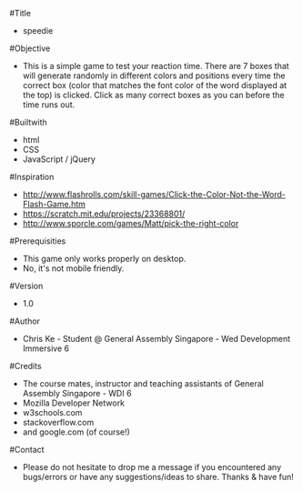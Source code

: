 #Title

- speedie

#Objective

- This is a simple game to test your reaction time. There are 7 boxes that will generate randomly in different colors and positions every time the correct box (color that matches the font color of the word displayed at the top) is clicked. Click as many correct boxes as you can before the time runs out.

#Builtwith

- html
- CSS
- JavaScript / jQuery

#Inspiration

- http://www.flashrolls.com/skill-games/Click-the-Color-Not-the-Word-Flash-Game.htm
- https://scratch.mit.edu/projects/23368801/
- http://www.sporcle.com/games/Matt/pick-the-right-color

#Prerequisities

- This game only works properly on desktop.
- No, it's not mobile friendly.

#Version

- 1.0

#Author

- Chris Ke - Student @ General Assembly Singapore - Wed Development Immersive 6

#Credits

- The course mates, instructor and teaching assistants of General Assembly Singapore - WDI 6
- Mozilla Developer Network
- w3schools.com
- stackoverflow.com
- and google.com (of course!)

#Contact

- Please do not hesitate to drop me a message if you encountered any bugs/errors or have any suggestions/ideas to share. Thanks & have fun!
